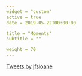 ```yaml
---
widget = "custom"
active = true
date = 2019-05-22T00:00:00

title = "Moments"
subtitle = ""

weight = 70
---
```


<a class="twitter-timeline" href="https://twitter.com/jfsloane?ref_src=twsrc%5Etfw">Tweets by jfsloane</a> <script async src="https://platform.twitter.com/widgets.js" charset="utf-8"></script>
